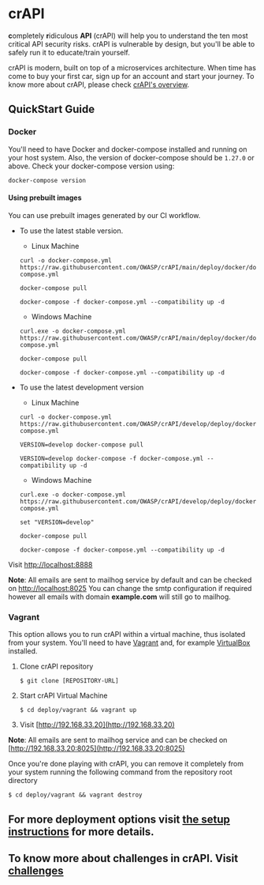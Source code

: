 # crAPI

**c**ompletely **r**idiculous **API** (crAPI) will help you to understand the
ten most critical API security risks. crAPI is vulnerable by design, but you'll
be able to safely run it to educate/train yourself.

crAPI is modern, built on top of a microservices architecture. When time has
come to buy your first car, sign up for an account and start your journey. To
know more about crAPI, please check [crAPI's overview][overview].

## QuickStart Guide

### Docker

You'll need to have Docker and docker-compose installed and running on your host system. Also, the version of docker-compose should be `1.27.0` or above. Check your docker-compose version using:
```
docker-compose version
```

#### Using prebuilt images
You can use prebuilt images generated by our CI workflow.

 - To use the latest stable version.

      - Linux Machine

      ```
      curl -o docker-compose.yml https://raw.githubusercontent.com/OWASP/crAPI/main/deploy/docker/docker-compose.yml

      docker-compose pull

      docker-compose -f docker-compose.yml --compatibility up -d
      ```

      - Windows Machine

      ```
      curl.exe -o docker-compose.yml https://raw.githubusercontent.com/OWASP/crAPI/main/deploy/docker/docker-compose.yml

      docker-compose pull

      docker-compose -f docker-compose.yml --compatibility up -d
      ```

  - To use the latest development version

      - Linux Machine

      ```
      curl -o docker-compose.yml https://raw.githubusercontent.com/OWASP/crAPI/develop/deploy/docker/docker-compose.yml

      VERSION=develop docker-compose pull

      VERSION=develop docker-compose -f docker-compose.yml --compatibility up -d
      ```

      - Windows Machine

      ```
      curl.exe -o docker-compose.yml https://raw.githubusercontent.com/OWASP/crAPI/develop/deploy/docker/docker-compose.yml

      set "VERSION=develop"

      docker-compose pull

      docker-compose -f docker-compose.yml --compatibility up -d
      ```

Visit [http://localhost:8888](http://localhost:8888)

**Note**: All emails are sent to mailhog service by default and can be checked on
[http://localhost:8025](http://localhost:8025)
You can change the smtp configuration if required however all emails with domain **example.com** will still go to mailhog.

### Vagrant

This option allows you to run crAPI within a virtual machine, thus isolated from
your system. You'll need to have [Vagrant] and, for example [VirtualBox]
installed.

1. Clone crAPI repository
   ```
   $ git clone [REPOSITORY-URL]
   ```
2. Start crAPI Virtual Machine
   ```
   $ cd deploy/vagrant && vagrant up
   ```
3. Visit [http://192.168.33.20](http://192.168.33.20)

**Note**: All emails are sent to mailhog service and can be checked on
[http://192.168.33.20:8025](http://192.168.33.20:8025)

Once you're done playing with crAPI, you can remove it completely from your
system running the following command from the repository root directory

```
$ cd deploy/vagrant && vagrant destroy
```

For more deployment options visit [the setup instructions](docs/setup.md) for more details.
---

To know more about challenges in crAPI. Visit [challenges]
----

[challenges]: docs/challenges.md
[overview]: docs/overview.md
[setup-k8s]: docs/setup.md#kubernetes-minikube
[vagrant]: https://www.vagrantup.com/downloads
[virtualbox]: https://www.virtualbox.org/wiki/Downloads
